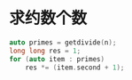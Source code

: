 # 求约数个数

```c++
auto primes = getdivide(n);
long long res = 1;
for (auto item : primes)
    res *= (item.second + 1);
```

